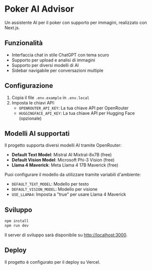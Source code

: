 # Poker AI Advisor

Un assistente AI per il poker con supporto per immagini, realizzato con Next.js.

## Funzionalità

- Interfaccia chat in stile ChatGPT con tema scuro
- Supporto per upload e analisi di immagini
- Supporto per diversi modelli di AI
- Sidebar navigabile per conversazioni multiple

## Configurazione

1. Copia il file `.env.example` in `.env.local`
2. Imposta le chiavi API:
   - `OPENROUTER_API_KEY`: La tua chiave API per OpenRouter
   - `HUGGINGFACE_API_KEY`: La tua chiave API per Hugging Face (opzionale)

## Modelli AI supportati

Il progetto supporta diversi modelli AI tramite OpenRouter:

- **Default Text Model**: Mistral AI Mixtral-8x7B (free)
- **Default Vision Model**: Microsoft Phi-3 Vision (free)
- **Llama 4 Maverick**: Meta Llama 4 17B Maverick (free)

Puoi configurare il modello da utilizzare tramite variabili d'ambiente:
- `DEFAULT_TEXT_MODEL`: Modello per testo
- `DEFAULT_VISION_MODEL`: Modello per visione
- `USE_LLAMA4`: Imposta a "true" per usare Llama 4 Maverick

## Sviluppo

```bash
npm install
npm run dev
```

Il server di sviluppo sarà disponibile su [http://localhost:3000](http://localhost:3000).

## Deploy

Il progetto è configurato per il deploy su Vercel.
